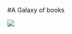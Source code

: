 #A Galaxy of books

[![](http://img.youtube.com/vi/xW5TFUQno4o/0.jpg)](http://www.youtube.com/watch?v=xW5TFUQno4o "")
